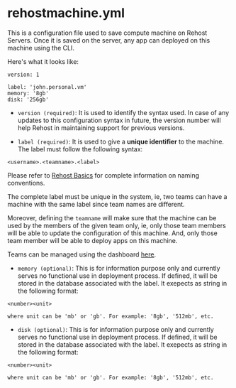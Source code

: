 # rehostmachine.yml

This is a configuration file used to save compute machine on Rehost Servers. Once it is saved on the server, any app can deployed on this machine using the CLI.

Here's what it looks like:

```
version: 1

label: 'john.personal.vm'
memory: '8gb'
disk: '256gb'
```

* `version (required)`: It is used to identify the syntax used. In case of any updates to this configuration syntax in future, the version number will help Rehost in maintaining support for previous versions.

* `label (required)`: It is used to give a **unique identifier** to the machine. The label must follow the following syntax:

```
<username>.<teamname>.<label>
```
Please refer to [Rehost Basics](/getting-started//basics.md) for complete information on naming conventions.

The complete label must be unique in the system, ie, two teams can have a machine with the same label since team names are different.

Moreover, defining the `teamname` will make sure that the machine can be used by the members of the given team only, ie, only those team members will be able to update the configuration of this machine. And, only those team member will be able to deploy apps on this machine.

Teams can be managed using the dashboard [here](https://rehost.in/dashboard/team).

* `memory (optional)`: This is for information purpose only and currently serves no functional use in deployment process. If defined, it will be stored in the database associated with the label. It exepects as string in the following format:

```
<number><unit>

where unit can be 'mb' or 'gb'. For example: '8gb', '512mb', etc.
```

* `disk (optional)`: This is for information purpose only and currently serves no functional use in deployment process. If defined, it will be stored in the database associated with the label. It exepects as string in the following format:

```
<number><unit>

where unit can be 'mb' or 'gb'. For example: '8gb', '512mb', etc.
```

